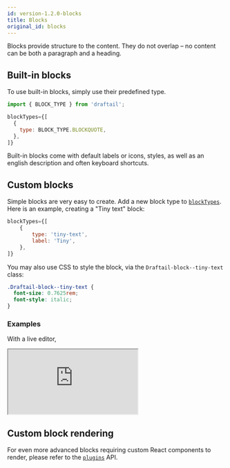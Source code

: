 ```yaml
---
id: version-1.2.0-blocks
title: Blocks
original_id: blocks
---
```


Blocks provide structure to the content. They do not overlap – no content can be both a paragraph and a heading.

## Built-in blocks

To use built-in blocks, simply use their predefined type.

```jsx
import { BLOCK_TYPE } from 'draftail';

blockTypes={[
  {
    type: BLOCK_TYPE.BLOCKQUOTE,
  },
]}
```

Built-in blocks come with default labels or icons, styles, as well as an english description and often keyboard shortcuts.

## Custom blocks

Simple blocks are very easy to create. Add a new block type to [`blockTypes`](API.md#blocks-docs-blocks). Here is an example, creating a "Tiny text" block:

```jsx
blockTypes={[
    {
        type: 'tiny-text',
        label: 'Tiny',
    },
]}
```

You may also use CSS to style the block, via the `Draftail-block--tiny-text` class:

```css
.Draftail-block--tiny-text {
  font-size: 0.7625rem;
  font-style: italic;
}
```

### Examples

With a live editor,

<iframe src="https://demo.draftail.org/storybook/iframe.html?id=docs--blocks" class="iframe iframe--docs-200"></iframe>

## Custom block rendering

For even more advanced blocks requiring custom React components to render, please refer to the [`plugins`](Plugins.md) API.
